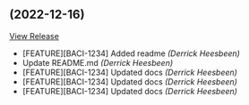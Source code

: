 ##  (2022-12-16)

[View Release](https://github.com/experius/hypernode-docker-develop.git/commits/tag/)

*  [FEATURE][BACI-1234] Added readme *(Derrick Heesbeen)*
*  Update README.md *(Derrick Heesbeen)*
*  [FEATURE][BACI-1234] Updated docs *(Derrick Heesbeen)*
*  [FEATURE][BACI-1234] Updated docs *(Derrick Heesbeen)*
*  [FEATURE][BACI-1234] Updated docs *(Derrick Heesbeen)*


